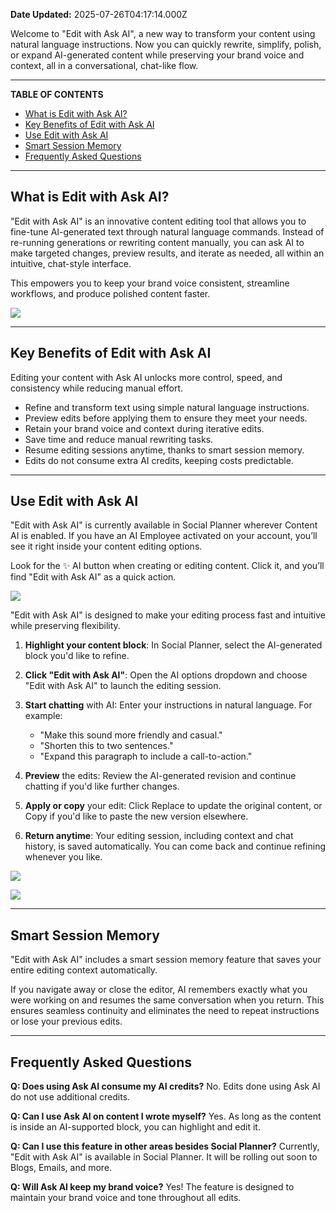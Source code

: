 **Date Updated:** 2025-07-26T04:17:14.000Z

Welcome to "Edit with Ask AI", a new way to transform your content using natural language instructions. Now you can quickly rewrite, simplify, polish, or expand AI-generated content while preserving your brand voice and context, all in a conversational, chat-like flow.

---

**TABLE OF CONTENTS**

* [What is Edit with Ask AI?](#What-is-Edit-with-Ask-AI?)
* [Key Benefits of Edit with Ask AI](#Key-Benefits-of-Edit-with-Ask-AI)
* [Use Edit with Ask AI](#Use-Edit-with-Ask-AI)
* [Smart Session Memory](#Smart-Session-Memory)
* [Frequently Asked Questions](#Frequently-Asked-Questions)

---

## **What is Edit with Ask AI?**

  
"Edit with Ask AI" is an innovative content editing tool that allows you to fine-tune AI-generated text through natural language commands. Instead of re-running generations or rewriting content manually, you can ask AI to make targeted changes, preview results, and iterate as needed, all within an intuitive, chat-style interface.

This empowers you to keep your brand voice consistent, streamline workflows, and produce polished content faster.

  
![](https://s3.amazonaws.com/cdn.freshdesk.com/data/helpdesk/attachments/production/155049967258/original/m2H8DApJ0HNlXmf-21my_BvVyzQwPwc_XQ.png?1752697194)

---

## **Key Benefits of Edit with Ask AI**

  
Editing your content with Ask AI unlocks more control, speed, and consistency while reducing manual effort.

* Refine and transform text using simple natural language instructions.
* Preview edits before applying them to ensure they meet your needs.
* Retain your brand voice and context during iterative edits.
* Save time and reduce manual rewriting tasks.
* Resume editing sessions anytime, thanks to smart session memory.
* Edits do not consume extra AI credits, keeping costs predictable.

---

## **Use Edit with Ask AI**

  
"Edit with Ask AI" is currently available in Social Planner wherever Content AI is enabled. If you have an AI Employee activated on your account, you’ll see it right inside your content editing options.

Look for the ✨ AI button when creating or editing content. Click it, and you’ll find "Edit with Ask AI" as a quick action.

![](https://s3.amazonaws.com/cdn.freshdesk.com/data/helpdesk/attachments/production/155049967260/original/gtji_EQ50f-odW_YlhPSAhpDerpqygdqXw.png?1752697194)

  
"Edit with Ask AI" is designed to make your editing process fast and intuitive while preserving flexibility.

1. **Highlight your content block**: In Social Planner, select the AI-generated block you'd like to refine.
2. **Click "Edit with Ask AI"**: Open the AI options dropdown and choose "Edit with Ask AI" to launch the editing session.
3. **Start chatting** with AI: Enter your instructions in natural language. For example:  
    
   * "Make this sound more friendly and casual."  
   * "Shorten this to two sentences."  
   * "Expand this paragraph to include a call-to-action."
4. **Preview** the edits: Review the AI-generated revision and continue chatting if you'd like further changes.
5. **Apply or copy** your edit: Click Replace to update the original content, or Copy if you'd like to paste the new version elsewhere.
6. **Return anytime**: Your editing session, including context and chat history, is saved automatically. You can come back and continue refining whenever you like.

![](https://s3.amazonaws.com/cdn.freshdesk.com/data/helpdesk/attachments/production/155049967261/original/OAq0GBzldJ50YDNx1IzwikQkXmPPD4kOpg.png?1752697194)

![](https://s3.amazonaws.com/cdn.freshdesk.com/data/helpdesk/attachments/production/155049967259/original/0FYBhbnW761qhrcDhD6dXlQZGzedU8b3iw.png?1752697194)

---

## **Smart Session Memory**

  
"Edit with Ask AI" includes a smart session memory feature that saves your entire editing context automatically.

If you navigate away or close the editor, AI remembers exactly what you were working on and resumes the same conversation when you return. This ensures seamless continuity and eliminates the need to repeat instructions or lose your previous edits.

---

## **Frequently Asked Questions**

  
**Q: Does using Ask AI consume my AI credits?** 
 No. Edits done using Ask AI do not use additional credits.

**Q: Can I use Ask AI on content I wrote myself?** 
 Yes. As long as the content is inside an AI-supported block, you can highlight and edit it.

**Q: Can I use this feature in other areas besides Social Planner?** 
 Currently, "Edit with Ask AI" is available in Social Planner. It will be rolling out soon to Blogs, Emails, and more.

**Q: Will Ask AI keep my brand voice?** 
 Yes! The feature is designed to maintain your brand voice and tone throughout all edits.